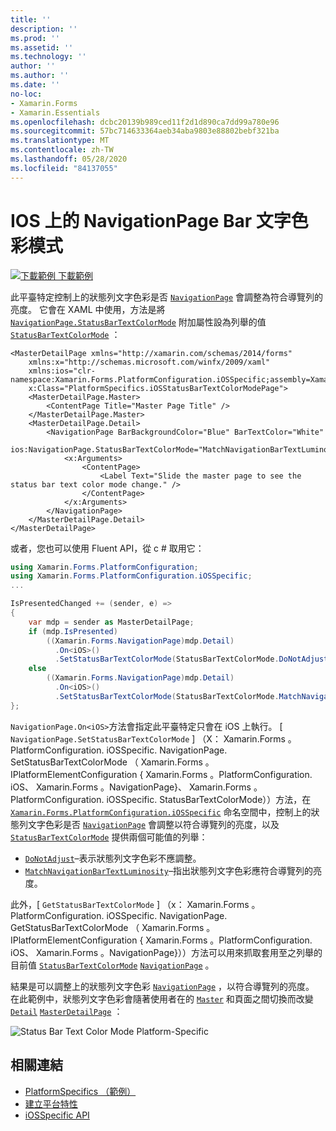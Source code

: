 ```yaml
---
title: ''
description: ''
ms.prod: ''
ms.assetid: ''
ms.technology: ''
author: ''
ms.author: ''
ms.date: ''
no-loc:
- Xamarin.Forms
- Xamarin.Essentials
ms.openlocfilehash: dcbc20139b989ced11f2d1d890ca7dd99a780e96
ms.sourcegitcommit: 57bc714633364aeb34aba9803e88802bebf321ba
ms.translationtype: MT
ms.contentlocale: zh-TW
ms.lasthandoff: 05/28/2020
ms.locfileid: "84137055"
---
```

# <a name="navigationpage-bar-text-color-mode-on-ios"></a>IOS 上的 NavigationPage Bar 文字色彩模式

[![下載範例 ](~/media/shared/download.png) 下載範例](https://docs.microsoft.com/samples/xamarin/xamarin-forms-samples/userinterface-platformspecifics)

此平臺特定控制上的狀態列文字色彩是否 [`NavigationPage`](xref:Xamarin.Forms.NavigationPage) 會調整為符合導覽列的亮度。 它會在 XAML 中使用，方法是將 [`NavigationPage.StatusBarTextColorMode`](xref:Xamarin.Forms.PlatformConfiguration.iOSSpecific.NavigationPage.StatusBarTextColorModeProperty) 附加屬性設為列舉的值 [`StatusBarTextColorMode`](xref:Xamarin.Forms.PlatformConfiguration.iOSSpecific.StatusBarTextColorMode) ：

```xaml
<MasterDetailPage xmlns="http://xamarin.com/schemas/2014/forms"
    xmlns:x="http://schemas.microsoft.com/winfx/2009/xaml"
    xmlns:ios="clr-namespace:Xamarin.Forms.PlatformConfiguration.iOSSpecific;assembly=Xamarin.Forms.Core"
    x:Class="PlatformSpecifics.iOSStatusBarTextColorModePage">
    <MasterDetailPage.Master>
        <ContentPage Title="Master Page Title" />
    </MasterDetailPage.Master>
    <MasterDetailPage.Detail>
        <NavigationPage BarBackgroundColor="Blue" BarTextColor="White"
                        ios:NavigationPage.StatusBarTextColorMode="MatchNavigationBarTextLuminosity">
            <x:Arguments>
                <ContentPage>
                    <Label Text="Slide the master page to see the status bar text color mode change." />
                </ContentPage>
            </x:Arguments>
        </NavigationPage>
    </MasterDetailPage.Detail>
</MasterDetailPage>

```

或者，您也可以使用 Fluent API，從 c # 取用它：

```csharp
using Xamarin.Forms.PlatformConfiguration;
using Xamarin.Forms.PlatformConfiguration.iOSSpecific;
...

IsPresentedChanged += (sender, e) =>
{
    var mdp = sender as MasterDetailPage;
    if (mdp.IsPresented)
        ((Xamarin.Forms.NavigationPage)mdp.Detail)
          .On<iOS>()
          .SetStatusBarTextColorMode(StatusBarTextColorMode.DoNotAdjust);
    else
        ((Xamarin.Forms.NavigationPage)mdp.Detail)
          .On<iOS>()
          .SetStatusBarTextColorMode(StatusBarTextColorMode.MatchNavigationBarTextLuminosity);
};
```

`NavigationPage.On<iOS>`方法會指定此平臺特定只會在 iOS 上執行。 [ `NavigationPage.SetStatusBarTextColorMode` ] （X： Xamarin.Forms 。PlatformConfiguration. iOSSpecific. NavigationPage. SetStatusBarTextColorMode （ Xamarin.Forms 。IPlatformElementConfiguration { Xamarin.Forms 。PlatformConfiguration. iOS、 Xamarin.Forms 。NavigationPage}、 Xamarin.Forms 。PlatformConfiguration. iOSSpecific. StatusBarTextColorMode））方法，在 [`Xamarin.Forms.PlatformConfiguration.iOSSpecific`](xref:Xamarin.Forms.PlatformConfiguration.iOSSpecific) 命名空間中，控制上的狀態列文字色彩是否 [`NavigationPage`](xref:Xamarin.Forms.NavigationPage) 會調整以符合導覽列的亮度，以及 [`StatusBarTextColorMode`](xref:Xamarin.Forms.PlatformConfiguration.iOSSpecific.StatusBarTextColorMode) 提供兩個可能值的列舉：

- [`DoNotAdjust`](xref:Xamarin.Forms.PlatformConfiguration.iOSSpecific.StatusBarTextColorMode.DoNotAdjust)–表示狀態列文字色彩不應調整。
- [`MatchNavigationBarTextLuminosity`](xref:Xamarin.Forms.PlatformConfiguration.iOSSpecific.StatusBarTextColorMode.MatchNavigationBarTextLuminosity)–指出狀態列文字色彩應符合導覽列的亮度。

此外，[ `GetStatusBarTextColorMode` ] （x： Xamarin.Forms 。PlatformConfiguration. iOSSpecific. NavigationPage. GetStatusBarTextColorMode （ Xamarin.Forms 。IPlatformElementConfiguration { Xamarin.Forms 。PlatformConfiguration. iOS、 Xamarin.Forms 。NavigationPage}））方法可以用來抓取套用至之列舉的目前值 [`StatusBarTextColorMode`](xref:Xamarin.Forms.PlatformConfiguration.iOSSpecific.StatusBarTextColorMode) [`NavigationPage`](xref:Xamarin.Forms.NavigationPage) 。

結果是可以調整上的狀態列文字色彩 [`NavigationPage`](xref:Xamarin.Forms.NavigationPage) ，以符合導覽列的亮度。 在此範例中，狀態列文字色彩會隨著使用者在的 [`Master`](xref:Xamarin.Forms.MasterDetailPage.Master) 和頁面之間切換而改變 [`Detail`](xref:Xamarin.Forms.MasterDetailPage.Detail) [`MasterDetailPage`](xref:Xamarin.Forms.MasterDetailPage) ：

![](status-bar-text-color-images/status-bar-text-color-mode.png "Status Bar Text Color Mode Platform-Specific")

## <a name="related-links"></a>相關連結

- [PlatformSpecifics （範例）](https://docs.microsoft.com/samples/xamarin/xamarin-forms-samples/userinterface-platformspecifics)
- [建立平台特性](~/xamarin-forms/platform/platform-specifics/index.md#creating-platform-specifics)
- [iOSSpecific API](xref:Xamarin.Forms.PlatformConfiguration.iOSSpecific)
